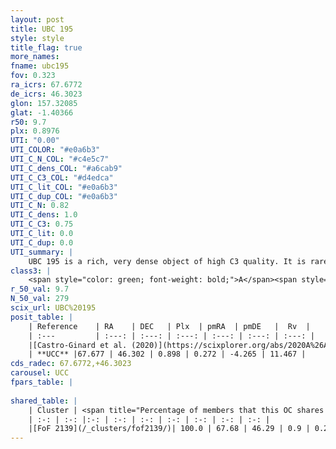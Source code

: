 ```yaml
---
layout: post
title: UBC 195
style: style
title_flag: true
more_names: 
fname: ubc195
fov: 0.323
ra_icrs: 67.6772
de_icrs: 46.3023
glon: 157.32085
glat: -1.40366
r50: 9.7
plx: 0.8976
UTI: "0.00"
UTI_COLOR: "#e0a6b3"
UTI_C_N_COL: "#c4e5c7"
UTI_C_dens_COL: "#a6cab9"
UTI_C_C3_COL: "#d4edca"
UTI_C_lit_COL: "#e0a6b3"
UTI_C_dup_COL: "#e0a6b3"
UTI_C_N: 0.82
UTI_C_dens: 1.0
UTI_C_C3: 0.75
UTI_C_lit: 0.0
UTI_C_dup: 0.0
UTI_summary: |
    UBC 195 is a rich, very dense object of high C3 quality. It is rarely studied in the literature.<br><br><span style="color: #99180f; font-weight: bold;">Warning: </span>This is very likely a duplicate object, which shares a large percentage of members with at least one previously reported entry.
class3: |
    <span style="color: green; font-weight: bold;">A</span><span style="color: #FFC300; font-weight: bold;">B</span>
r_50_val: 9.7
N_50_val: 279
scix_url: UBC%20195
posit_table: |
    | Reference    | RA    | DEC   | Plx  | pmRA  | pmDE   |  Rv  |
    | :---         | :---: | :---: | :---: | :---: | :---: | :---: |
    |[Castro-Ginard et al. (2020)](https://scixplorer.org/abs/2020A%26A...635A..45C) | 67.7 | 46.298 | 0.864 | 0.302 | -4.248 | -- |
    | **UCC** |67.677 | 46.302 | 0.898 | 0.272 | -4.265 | 11.467 | 
cds_radec: 67.6772,+46.3023
carousel: UCC
fpars_table: |
    
shared_table: |
    | Cluster | <span title="Percentage of members that this OC shares with the ones listed">%</span>   | RA   | DEC   | Plx   | pmRA  | pmDE  | Rv | UTI |
    | :-: | :-: |:-: | :-: | :-: | :-: | :-: | :-: | :-: |
    |[FoF 2139](/_clusters/fof2139/)| 100.0 | 67.68 | 46.29 | 0.9 | 0.27 | -4.26 | 14.55 |0.82 |
---
```

